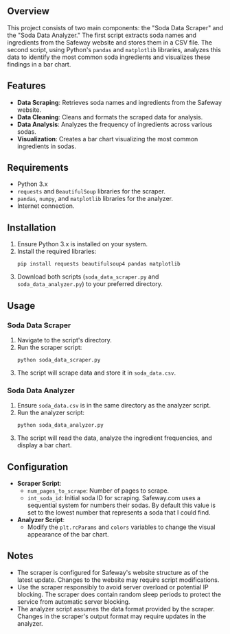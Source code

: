 ## Overview
This project consists of two main components: the "Soda Data Scraper" and the "Soda Data Analyzer." The first script extracts soda names and ingredients from the Safeway website and stores them in a CSV file. The second script, using Python's `pandas` and `matplotlib` libraries, analyzes this data to identify the most common soda ingredients and visualizes these findings in a bar chart.

## Features
- **Data Scraping**: Retrieves soda names and ingredients from the Safeway website.
- **Data Cleaning**: Cleans and formats the scraped data for analysis.
- **Data Analysis**: Analyzes the frequency of ingredients across various sodas.
- **Visualization**: Creates a bar chart visualizing the most common ingredients in sodas.

## Requirements
- Python 3.x
- `requests` and `BeautifulSoup` libraries for the scraper.
- `pandas`, `numpy`, and `matplotlib` libraries for the analyzer.
- Internet connection.

## Installation
1. Ensure Python 3.x is installed on your system.
2. Install the required libraries:
   ```
   pip install requests beautifulsoup4 pandas matplotlib
   ```
3. Download both scripts (`soda_data_scraper.py` and `soda_data_analyzer.py`) to your preferred directory.

## Usage
### Soda Data Scraper
1. Navigate to the script's directory.
2. Run the scraper script:
   ```
   python soda_data_scraper.py
   ```
3. The script will scrape data and store it in `soda_data.csv`.

### Soda Data Analyzer
1. Ensure `soda_data.csv` is in the same directory as the analyzer script.
2. Run the analyzer script:
   ```
   python soda_data_analyzer.py
   ```
3. The script will read the data, analyze the ingredient frequencies, and display a bar chart.

## Configuration
- **Scraper Script**:
  - `num_pages_to_scrape`: Number of pages to scrape.
  - `int_soda_id`: Initial soda ID for scraping. Safeway.com uses a sequential system for numbers their sodas. By default this value is set to the lowest number that represents a soda that I could find.
- **Analyzer Script**:
  - Modify the `plt.rcParams` and `colors` variables to change the visual appearance of the bar chart.

## Notes
- The scraper is configured for Safeway's website structure as of the latest update. Changes to the website may require script modifications.
- Use the scraper responsibly to avoid server overload or potential IP blocking. The scraper does contain random sleep periods to protect the service from automatic server blocking.
- The analyzer script assumes the data format provided by the scraper. Changes in the scraper's output format may require updates in the analyzer.
